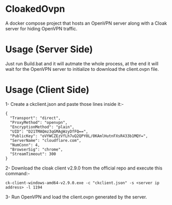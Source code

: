 # CloakedOvpn
A docker compose project that hosts an OpenVPN server along with a Cloak server for hiding OpenVPN traffic.

# Usage (Server Side)
Just run Build.bat and it will autmate the whole process, at the end it will wait for the OpenVPN server to initialize to download the client.ovpn file.

# Usage (Client Side)
1- Create a ckclient.json and paste those lines inside it:-

```
{
  "Transport": "direct",
  "ProxyMethod": "openvpn",
  "EncryptionMethod": "plain",
  "UID": "D21TMAQmz3qGMAgWzyDfFQ==",
  "PublicKey": "oVYWCZEzVfLh7uQ2QPY0L/0KAmlHutnFXsR433b1MQY=",
  "ServerName": "cloudflare.com",
  "NumConn": 4,
  "BrowserSig": "chrome",
  "StreamTimeout": 300
}
```

2- Download the cloak client v2.9.0 from the official repo and execute this command:-
```
ck-client-windows-amd64-v2.9.0.exe -c "ckclient.json" -s <server ip address> -l 1194
```

3- Run OpenVPN and load the client.ovpn generated by the server.
